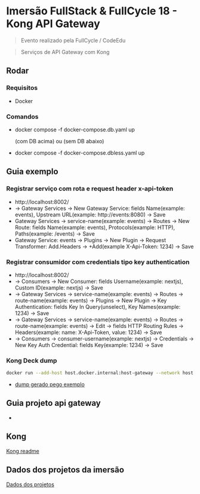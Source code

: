 # Imersão FullStack & FullCycle 18 - Kong API Gateway

> Evento realizado pela FullCycle / CodeEdu

> Serviços de API Gateway com Kong

## Rodar

### Requisitos

- Docker

### Comandos

- docker compose -f docker-compose.db.yaml up

  (com DB acima) ou (sem DB abaixo)

- docker compose -f docker-compose.dbless.yaml up

## Guia exemplo

### Registrar serviço com rota e request header x-api-token

- http://localhost:8002/
- -> Gateway Services -> New Gateway Service: fields Name(example: events), Upstream URL(example: http://events:8080) -> Save
- Gateway Services -> service-name(example: events) -> Routes -> New Route: fields Name(example: events), Protocols(example: HTTP), Paths(example: /events) -> Save
- Gateway Service: events -> Plugins -> New Plugin -> Request Transformer: Add.Headers -> +Add(example X-Api-Token: 1234) -> Save

### Registrar consumidor com credentials tipo key authentication

- http://localhost:8002/
- -> Consumers -> New Consumer: fields Username(example: nextjs), Custom ID(example: nextjs) -> Save
- -> Gateway Services -> service-name(example: events) -> Routes -> route-name(example: events) -> Plugins -> New Plugin -> Key Authentication: fields Key In Query(unselect), Key Names(example: 1234) -> Save
- -> Gateway Services -> service-name(example: events) -> Routes -> route-name(example: events) -> Edit -> fields HTTP Routing Rules -> Headers(example: name: X-Api-Token, value: 1234) -> Save
- -> Consumers -> consumer-username(example: nextjs) -> Credentials -> New Key Auth Credential: fields Key(example: 1234) -> Save

### Kong Deck dump

```bash
docker run --add-host host.docker.internal:host-gateway --network host kong/deck:v1.37.0 gateway dump --kong-addr http://host.docker.internal:8001
```

- [dump gerado pego exemplo](/api-gateway/dump-example.yaml)

## Guia projeto api gateway

-

## Kong

[Kong readme](/api-gateway/kong.md)

## Dados dos projetos da imersão

[Dados dos projetos](/api-gateway/projetos.md)
